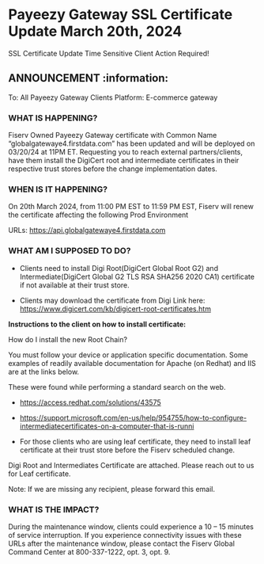 # Payeezy Gateway SSL Certificate Update March 20th, 2024

SSL Certificate Update
Time Sensitive Client Action Required!

<!--theme:info-->
## ANNOUNCEMENT :information:

To: All Payeezy Gateway Clients
Platform: E-commerce gateway

### WHAT IS HAPPENING?

Fiserv Owned Payeezy Gateway certificate with Common Name “globalgatewaye4.firstdata.com” has been updated and will be deployed on 03/20/24 at 11PM ET. Requesting you to reach external partners/clients, have them install the DigiCert root and intermediate certificates in their respective trust stores before the change implementation dates.

### WHEN IS IT HAPPENING?

On 20th March 2024, from 11:00 PM EST to 11:59 PM EST, Fiserv will renew the certificate affecting the following Prod Environment

URLs: https://api.globalgatewaye4.firstdata.com

### WHAT AM I SUPPOSED TO DO?

- Clients need to install Digi Root(DigiCert Global Root G2) and Intermediate(DigiCert Global G2 TLS RSA SHA256 2020 CA1) certificate if not available at their trust store.

- Clients may download the certificate from Digi Link here: https://www.digicert.com/kb/digicert-root-certificates.htm

**Instructions to the client on how to install certificate:**

How do I install the new Root Chain?

You must follow your device or application specific documentation.
Some examples of readily available documentation for Apache (on Redhat) and IIS are at the links below.

These were found while performing a standard search on the web.

- https://access.redhat.com/solutions/43575

- https://support.microsoft.com/en-us/help/954755/how-to-configure-intermediatecertificates-on-a-computer-that-is-runni

- For those clients who are using leaf certificate, they need to install leaf certificate at their trust store before the Fiserv scheduled change.

Digi Root and Intermediates Certificate are attached. Please reach out to us for Leaf certificate.
  
Note: If we are missing any recipient, please forward this email.

### WHAT IS THE IMPACT?

During the maintenance window, clients could experience a 10 – 15 minutes of service interruption. If you experience connectivity issues with these URLs after the maintenance window, please contact the Fiserv Global Command Center at 800-337-1222, opt. 3, opt. 9.
